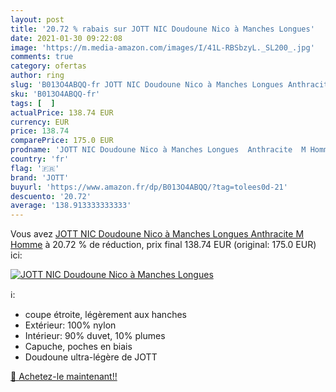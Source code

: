 ```yaml
---
layout: post
title: '20.72 % rabais sur JOTT NIC Doudoune Nico à Manches Longues'
date: 2021-01-30 09:22:08
image: 'https://m.media-amazon.com/images/I/41L-RBSbzyL._SL200_.jpg'
comments: true
category: ofertas
author: ring
slug: 'B013O4ABQQ-fr JOTT NIC Doudoune Nico à Manches Longues Anthracite M Homme'
sku: 'B013O4ABQQ-fr'
tags: [  ]
actualPrice: 138.74 EUR
currency: EUR
price: 138.74
comparePrice: 175.0 EUR
prodname: 'JOTT NIC Doudoune Nico à Manches Longues  Anthracite  M Homme'
country: 'fr'
flag: '🇫🇷'
brand: 'JOTT'
buyurl: 'https://www.amazon.fr/dp/B013O4ABQQ/?tag=tolees0d-21'
descuento: '20.72'
average: '138.913333333333'
---
```


Vous avez [JOTT NIC Doudoune Nico à Manches Longues  Anthracite  M Homme](https://www.amazon.fr/dp/B013O4ABQQ/?tag=tolees0d-21)  à  20.72 % de réduction, prix final  138.74 EUR (original: 175.0 EUR) ici:

[![JOTT NIC Doudoune Nico à Manches Longues](https://m.media-amazon.com/images/I/41L-RBSbzyL._SL200_.jpg)](https://www.amazon.fr/dp/B013O4ABQQ/?tag=tolees0d-21)

ℹ️:

- coupe étroite, légèrement aux hanches
- Extérieur: 100% nylon
- Intérieur: 90% duvet, 10% plumes
- Capuche, poches en biais
- Doudoune ultra-légère de JOTT

[🛒 Achetez-le maintenant!!](https://www.amazon.fr/dp/B013O4ABQQ/?tag=tolees0d-21)

